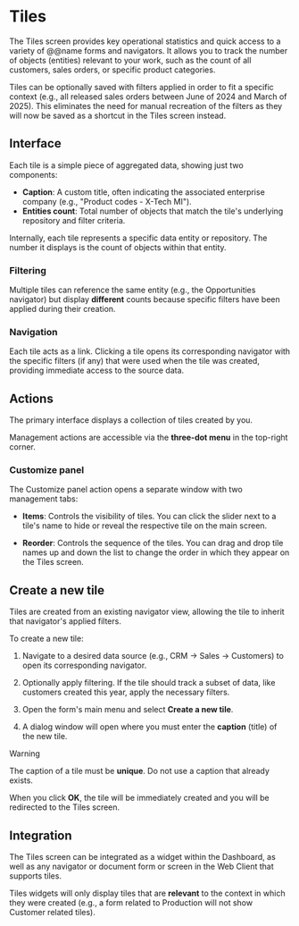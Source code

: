 # Tiles

The Tiles screen provides key operational statistics and quick access to a variety of @@name forms and navigators. It allows you to track the number of objects (entities) relevant to your work, such as the count of all customers, sales orders, or specific product categories. 

Tiles can be optionally saved with filters applied in order to fit a specific context (e.g., all released sales orders between June of 2024 and March of 2025). This eliminates the need for manual recreation of the filters as they will now be saved as a shortcut in the Tiles screen instead.

## Interface

Each tile is a simple piece of aggregated data, showing just two components:

* **Caption**: A custom title, often indicating the associated enterprise company (e.g., "Product codes - X-Tech MI").
* **Entities count**: Total number of objects that match the tile's underlying repository and filter criteria.

Internally, each tile represents a specific data entity or repository. The number it displays is the count of objects within that entity.

### Filtering

Multiple tiles can reference the same entity (e.g., the Opportunities navigator) but display **different** counts because specific filters have been applied during their creation.

### Navigation

Each tile acts as a link. Clicking a tile opens its corresponding navigator with the specific filters (if any) that were used when the tile was created, providing immediate access to the source data.

## Actions

The primary interface displays a collection of tiles created by you. 

Management actions are accessible via the **three-dot menu** in the top-right corner.

### Customize panel

The Customize panel action opens a separate window with two management tabs:

* **Items**: Controls the visibility of tiles. You can click the slider next to a tile's name to hide or reveal the respective tile on the main screen.

* **Reorder**: Controls the sequence of the tiles. You can drag and drop tile names up and down the list to change the order in which they appear on the Tiles screen.

## Create a new tile

Tiles are created from an existing navigator view, allowing the tile to inherit that navigator's applied filters.

To create a new tile:

1. Navigate to a desired data source (e.g., CRM -> Sales -> Customers) to open its corresponding navigator.

2. Optionally apply filtering. If the tile should track a subset of data, like customers created this year, apply the necessary filters.

3. Open the form's main menu and select **Create a new tile**.

4. A dialog window will open where you must enter the **caption** (title) of the new tile.

> [!Warning]
> 
> The caption of a tile must be **unique**. Do not use a caption that already exists.

When you click **OK**, the tile will be immediately created and you will be redirected to the Tiles screen.

## Integration

The Tiles screen can be integrated as a widget within the Dashboard, as well as any navigator or document form or screen in the Web Client that supports tiles. 

Tiles widgets will only display tiles that are **relevant** to the context in which they were created (e.g., a form related to Production will not show Customer related tiles).
